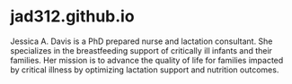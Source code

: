 # jad312.github.io
Jessica A. Davis is a PhD prepared nurse and lactation consultant. She specializes in the breastfeeding support of critically ill infants and their families. Her mission is to advance the quality of life for families impacted by critical illness by optimizing lactation support and nutrition outcomes.
